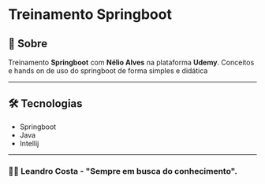 # Treinamento Springboot


## 👀 Sobre
Treinamento **Springboot** com **Nélio Alves** na plataforma **Udemy**.
Conceitos e hands on de uso do springboot de forma simples e didática

---

## 🛠 Tecnologias
- Springboot
- Java
- Intellij

---
### 🐱‍🏍 Leandro Costa - "Sempre em busca do conhecimento".

